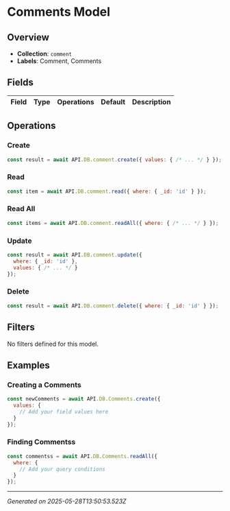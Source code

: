 # Comments Model

## Overview

- **Collection**: `comment`
- **Labels**: Comment, Comments

## Fields

| Field | Type | Operations | Default | Description |
|-------|------|------------|---------|-------------|


## Operations


### Create
```javascript
const result = await API.DB.comment.create({ values: { /* ... */ } });
```

### Read
```javascript
const item = await API.DB.comment.read({ where: { _id: 'id' } });
```

### Read All
```javascript
const items = await API.DB.comment.readAll({ where: { /* ... */ } });
```

### Update
```javascript
const result = await API.DB.comment.update({ 
  where: { _id: 'id' }, 
  values: { /* ... */ } 
});
```

### Delete
```javascript
const result = await API.DB.comment.delete({ where: { _id: 'id' } });
```


## Filters

No filters defined for this model.

## Examples


### Creating a Comments
```javascript
const newComments = await API.DB.Comments.create({
  values: {
    // Add your field values here
  }
});
```

### Finding Commentss
```javascript
const commentss = await API.DB.Comments.readAll({
  where: {
    // Add your query conditions
  }
});
```


---

*Generated on 2025-05-28T13:50:53.523Z*
